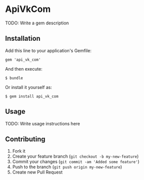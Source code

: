 # ApiVkCom

TODO: Write a gem description

## Installation

Add this line to your application's Gemfile:

    gem 'api_vk_com'

And then execute:

    $ bundle

Or install it yourself as:

    $ gem install api_vk_com

## Usage

TODO: Write usage instructions here

## Contributing

1. Fork it
2. Create your feature branch (`git checkout -b my-new-feature`)
3. Commit your changes (`git commit -am 'Added some feature'`)
4. Push to the branch (`git push origin my-new-feature`)
5. Create new Pull Request
